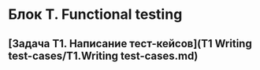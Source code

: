 # Блок T. Functional testing

## [Задача Т1. Написание тест-кейсов](T1 Writing test-cases/T1.Writing test-cases.md)